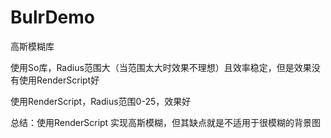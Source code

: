 # BulrDemo
高斯模糊库

使用So库，Radius范围大（当范围太大时效果不理想）且效率稳定，但是效果没有使用RenderScript好

使用RenderScript，Radius范围0-25，效果好

总结：使用RenderScript 实现高斯模糊，但其缺点就是不适用于很模糊的背景图
